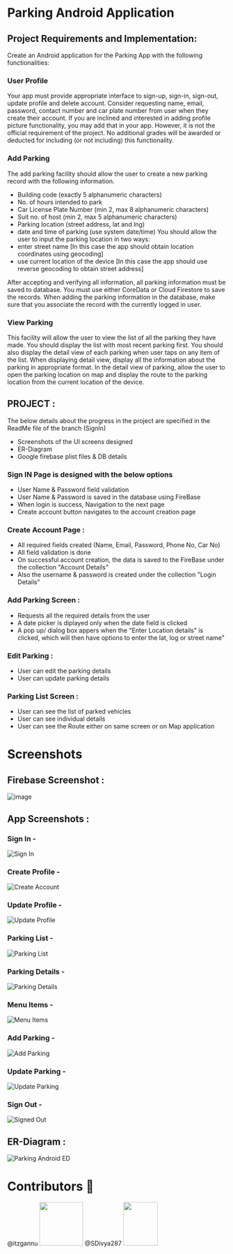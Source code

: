 # Parking Android Application

## Project Requirements and Implementation:
Create an Android application for the Parking App with the following functionalities:

### User Profile
Your app must provide appropriate interface to sign-up, sign-in, sign-out, update profile and delete account. Consider requesting name, email, password, contact number and car plate number from user when they create their account.
If you are inclined and interested in adding profile picture functionality, you may add that in your app. However, it is not the official requirement of the project. No additional grades will be awarded or deducted for including (or not including) this functionality.


### Add Parking
The add parking facility should allow the user to create a new parking record with the following information.
- Building code (exactly 5 alphanumeric characters)
- No. of hours intended to park
- Car License Plate Number (min 2, max 8 alphanumeric characters)
- Suit no. of host (min 2, max 5 alphanumeric characters)
- Parking location (street address, lat and lng)
- date and time of parking (use system date/time)
You should allow the user to input the parking location in two ways:
- enter street name [In this case the app should obtain location coordinates using geocoding]
- use current location of the device [In this case the app should use reverse geocoding to obtain street address]

After accepting and verifying all information, all parking information must be saved to database. You must use either CoreData or Cloud Firestore to save the records. When adding the parking information in the database, make sure that you associate the record with the currently logged in user.


### View Parking
This facility will allow the user to view the list of all the parking they have made. You should display the list with most recent parking first. You should also display the detail view of each parking when user taps on any item of the list. When displaying detail view, display all the information about the parking in appropriate format. In the detail view of parking, allow the user to open the parking location on map and display the route to the parking location from the current location of the device.


## PROJECT :
The below details about the progress in the project are specified in the ReadMe file of the branch (SignIn)
- Screenshots of the UI screens designed
- ER-Diagram
- Google firebase plist files & DB details

### Sign IN Page is designed with the below options
- User Name & Password field validation
- User Name & Password is saved in the database using FireBase
- When login is success, Navigation to the next page
- Create account button navigates to the account creation page

### Create Account Page :
- All required fields created (Name, Email, Password, Phone No, Car No)
- All field validation is done
- On successful account creation, the data is saved to the FireBase under the collection "Account Details"
- Also the username & password is created under the collection "Login Details"

### Add Parking Screen :
- Requests all the required details from the user
- A date picker is diplayed only when the date field is clicked
- A pop up/ dialog box appers when the "Enter Location details" is clicked, which will then have options to enter the lat, log or street name"

### Edit Parking :
- User can edit the parking details
- User can update parking details

### Parking List Screen :
- User can see the list of parked vehicles
- User can see individual details
- User can see the Route either on same screen or on Map application


# Screenshots

## Firebase Screenshot :
![image](https://user-images.githubusercontent.com/80915452/119736632-a4dbab00-be9b-11eb-9b58-6dc6fd97b022.png)

## App Screenshots :
### Sign In -
![Sign In](https://user-images.githubusercontent.com/80915452/122118868-30ff4380-ce46-11eb-85f0-bc7e99f4bac3.png)

### Create Profile -
![Create Account](https://user-images.githubusercontent.com/80915452/122119009-57bd7a00-ce46-11eb-9894-393b0783fba6.png)

### Update Profile -
![Update Profile](https://user-images.githubusercontent.com/80915452/122119028-5f7d1e80-ce46-11eb-8b6a-2135b3479518.png)

### Parking List -
![Parking List](https://user-images.githubusercontent.com/80915452/122119058-66a42c80-ce46-11eb-86ea-22975e3e9d17.png)

### Parking Details -
![Parking Details](https://user-images.githubusercontent.com/80915452/122119095-6efc6780-ce46-11eb-8f6d-5bbfea2187fa.png)

### Menu Items -
![Menu Items](https://user-images.githubusercontent.com/80915452/122119137-7885cf80-ce46-11eb-8b4e-227923aaae1d.png)

### Add Parking -
![Add Parking](https://user-images.githubusercontent.com/80915452/122119165-7facdd80-ce46-11eb-8a34-85803de2359b.png)

### Update Parking -
![Update Parking](https://user-images.githubusercontent.com/80915452/122124359-cd2c4900-ce4c-11eb-8686-0c307ed02e16.png)


### Sign Out -
![Signed Out](https://user-images.githubusercontent.com/80915452/122118897-38265180-ce46-11eb-94ba-ded8d20a2e57.png)


## ER-Diagram :
![Parking Android ED](https://user-images.githubusercontent.com/80915452/122117652-bda90200-ce44-11eb-9491-ecb54b5acc94.png)


# Contributors 🌱
@itzgannu
<img src="https://user-images.githubusercontent.com/80915452/122121186-f34fea00-ce48-11eb-8c4e-edbc4274f1f2.jpg" width="100" height="100">
@SDivya287
<img src="https://user-images.githubusercontent.com/80915452/122122502-8178a000-ce4a-11eb-9562-66d3e7516a51.JPG" width="79" height="100">


